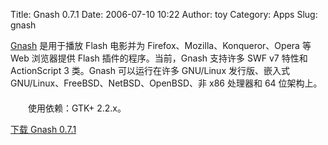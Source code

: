 Title: Gnash 0.7.1
Date: 2006-07-10 10:22
Author: toy
Category: Apps
Slug: gnash

[Gnash](http://www.gnu.org/software/gnash/) 是用于播放 Flash 电影并为
Firefox、Mozilla、Konqueror、Opera 等 Web 浏览器提供 Flash
插件的程序。当前，Gnash 支持许多 SWF v7 特性和 ActionScript 3 类。Gnash
可以运行在许多 GNU/Linux 发行版、嵌入式
GNU/Linux、FreeBSD、NetBSD、OpenBSD、非 x86 处理器和 64 位架构上。  
　　  
　　使用依赖：GTK+ 2.2.x。

[下载 Gnash
0.7.1](ftp://mirrors.kernel.org/gnu/gnash/0.7.1/gnash-0.7.1.tar.gz)
